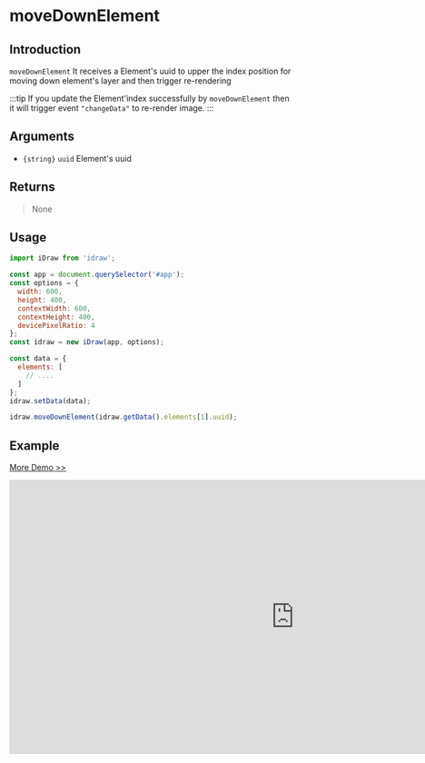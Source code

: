 # moveDownElement

## Introduction

`moveDownElement` It receives a Element's uuid to upper the index position for moving down element's layer and then trigger re-rendering

:::tip
If you update the Element'index successfully by `moveDownElement` then it will trigger event `"changeData"` to re-render image.
:::

## Arguments

- `{string}` `uuid` Element's uuid

## Returns

> None

## Usage

```js
import iDraw from 'idraw';

const app = document.querySelector('#app');
const options = {
  width: 600,
  height: 400,
  contextWidth: 600,
  contextHeight: 400,
  devicePixelRatio: 4
};
const idraw = new iDraw(app, options);

const data = {
  elements: [
    // ....
  ]
};
idraw.setData(data);

idraw.moveDownElement(idraw.getData().elements[1].uuid);
```

## Example

[More Demo >>](https://idraw.js.org/playground/?demo=api-moveDownElement)

<iframe class="idraw-playground-preview" 
  src="https://idraw.js.org/playground/?demo=api-moveDownElement&header=false&sider=false&default-editor-split=50" 
  width="1000" height="480" frameborder="no" border="0"
  style="border: 1px solid #cecece; margin: 0px auto;"
></iframe>
